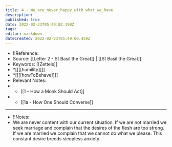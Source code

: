 ```yaml
---
title: 4_-_We_are_never_happy_with_what_we_have
description: 
published: true
date: 2022-02-23T05:49:02.190Z
tags: 
editor: markdown
dateCreated: 2022-02-23T05:49:00.459Z
---
```


- !!Reference: 
- Source: [[Letter 2 - St Basil the Great]] | [[St Basil the Great]]
- Keywords: [[Zettels]] 
- *[[[[humility]]]] 
- *[[[[howToBehave]]]]
- Relevant Notes: 
- * [[1 - How a Monk Should Act]]
- * [[1a - How One Should Converse]]
- --
- !!Notes:
- We are never content with our current situation. If we are not married we seek marriage and complain that the desires of the flesh are too strong. If we are married we complain that we cannot do what we please. This constant desire breeds sleepless anxiety.
